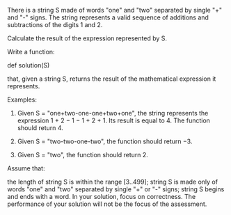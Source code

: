 There is a string S made of words "one" and "two" separated by single "+" and "-" signs. The string represents a valid sequence of additions and subtractions of the digits 1 and 2.

Calculate the result of the expression represented by S.

Write a function:

def solution(S)

that, given a string S, returns the result of the mathematical expression it represents.

Examples:

1. Given S = "one+two-one-one+two+one", the string represents the expression 1 + 2 − 1 − 1 + 2 + 1. Its result is equal to 4. The function should return 4.

2. Given S = "two-two-one-two", the function should return −3.

3. Given S = "two", the function should return 2.

Assume that:

the length of string S is within the range [3..499];
string S is made only of words "one" and "two" separated by single "+" or "-" signs;
string S begins and ends with a word.
In your solution, focus on correctness. The performance of your solution will not be the focus of the assessment.
